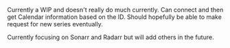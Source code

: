 Currently a WIP and doesn't really do much currently. Can connect and then get Calendar information based on the ID. Should hopefully be able to make request for new series eventually.

Currently focusing on Sonarr and Radarr but will add others in the future.
